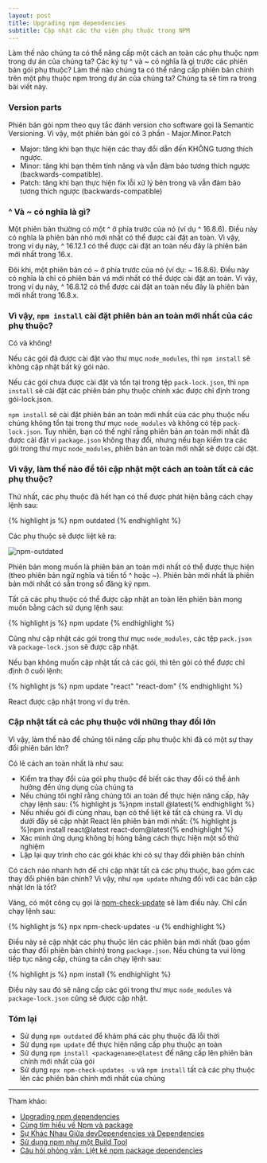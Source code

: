 ```yaml
---
layout: post
title: Upgrading npm dependencies
subtitle: Cập nhật các thư viện phụ thuộc trong NPM
---
```


Làm thế nào chúng ta có thể nâng cấp một cách an toàn các phụ thuộc npm trong dự án của chúng ta? Các ký tự ^ và ~ có nghĩa là gì trước các phiên bản gói phụ thuộc? Làm thế nào chúng ta có thể nâng cấp phiên bản chính trên một phụ thuộc npm trong dự án của chúng ta? Chúng ta sẽ tìm ra trong bài viết này.

### Version parts
Phiên bản gói npm theo quy tắc đánh version cho software gọi là Semantic Versioning. Vì vậy, một phiên bản gói có 3 phần - Major.Minor.Patch
- Major: tăng khi bạn thực hiện các thay đổi dẫn đến KHÔNG tương thích ngược.
- Minor: tăng khi bạn thêm tính năng và vẫn đảm bảo tương thích ngược (backwards-compatible).
- Patch: tăng khi bạn thực hiện fix lỗi xử lý bên trong và vẫn đảm bảo tương thích ngược (backwards-compatible)

### ^ Và ~ có nghĩa là gì?

Một phiên bản thường có một ^ ở phía trước của nó (ví dụ ^ 16.8.6). Điều này có nghĩa là phiên bản nhỏ mới nhất có thể được cài đặt an toàn. Vì vậy, trong ví dụ này, ^ 16.12.1 có thể được cài đặt an toàn nếu đây là phiên bản mới nhất trong 16.x.

Đôi khi, một phiên bản có ~ ở phía trước của nó (ví dụ: ~ 16.8.6). Điều này có nghĩa là chỉ có phiên bản vá mới nhất có thể được cài đặt an toàn. Vì vậy, trong ví dụ này, ^ 16.8.12 có thể được cài đặt an toàn nếu đây là phiên bản mới nhất trong 16.8.x.


### Vì vậy, `npm install` cài đặt phiên bản an toàn mới nhất của các phụ thuộc?

Có và không!

Nếu các gói đã được cài đặt vào thư mục `node_modules`, thì `npm install` sẽ không cập nhật bất kỳ gói nào.

Nếu các gói chưa được cài đặt và tồn tại trong tệp `pack-lock.json`, thì `npm install` sẽ cài đặt các phiên bản phụ thuộc chính xác được chỉ định trong gói-lock.json.

`npm install` sẽ cài đặt phiên bản an toàn mới nhất của các phụ thuộc nếu chúng không tồn tại trong thư mục `node_modules` và không có tệp `pack-lock.json`. Tuy nhiên, bạn có thể nghĩ rằng phiên bản an toàn mới nhất đã được cài đặt vì `package.json` không thay đổi, nhưng nếu bạn kiểm tra các gói trong thư mục `node_modules`, phiên bản an toàn mới nhất sẽ được cài đặt.


### Vì vậy, làm thế nào để tôi cập nhật một cách an toàn tất cả các phụ thuộc?

Thứ nhất, các phụ thuộc đã hết hạn có thể được phát hiện bằng cách chạy lệnh sau:

{% highlight js %}
npm outdated
{% endhighlight %}

Các phụ thuộc sẽ được liệt kê ra:

![npm-outdated](http://boxxv.com/img/posts/npm-outdated.png "npm-outdated")

Phiên bản mong muốn là phiên bản an toàn mới nhất có thể được thực hiện (theo phiên bản ngữ nghĩa và tiền tố ^ hoặc ~). Phiên bản mới nhất là phiên bản mới nhất có sẵn trong sổ đăng ký npm.

Tất cả các phụ thuộc có thể được cập nhật an toàn lên phiên bản mong muốn bằng cách sử dụng lệnh sau:

{% highlight js %}
npm update
{% endhighlight %}

Cũng như cập nhật các gói trong thư mục `node_modules`, các tệp `pack.json` và `package-lock.json` sẽ được cập nhật.


Nếu bạn không muốn cập nhật tất cả các gói, thì tên gói có thể được chỉ định ở cuối lệnh:

{% highlight js %}
npm update "react" "react-dom"
{% endhighlight %}

React được cập nhật trong ví dụ trên.


### Cập nhật tất cả các phụ thuộc với những thay đổi lớn

Vì vậy, làm thế nào để chúng tôi nâng cấp phụ thuộc khi đã có một sự thay đổi phiên bản lớn?

Có lẽ cách an toàn nhất là như sau:
- Kiểm tra thay đổi của gói phụ thuộc để biết các thay đổi có thể ảnh hưởng đến ứng dụng của chúng ta
- Nếu chúng tôi nghĩ rằng chúng tôi an toàn để thực hiện nâng cấp, hãy chạy lệnh sau:
{% highlight js %}npm install <packagename>@latest{% endhighlight %}
- Nếu nhiều gói đi cùng nhau, bạn có thể liệt kê tất cả chúng ra. Ví dụ dưới đây sẽ cập nhật React lên phiên bản mới nhất:
{% highlight js %}npm install react@latest react-dom@latest{% endhighlight %}
- Xác minh ứng dụng không bị hỏng bằng cách thực hiện một số thử nghiệm
- Lặp lại quy trình cho các gói khác khi có sự thay đổi phiên bản chính

Có cách nào nhanh hơn để chỉ cập nhật tất cả các phụ thuộc, bao gồm các thay đổi phiên bản chính? Vì vậy, như `npm update` nhưng đối với các bản cập nhật lớn là tốt?

Vâng, có một công cụ gọi là [npm-check-update](https://github.com/raineorshine/npm-check-updates) sẽ làm điều này. Chỉ cần chạy lệnh sau:

{% highlight js %}
npx npm-check-updates -u
{% endhighlight %}

Điều này sẽ cập nhật các phụ thuộc lên các phiên bản mới nhất (bao gồm các thay đổi phiên bản chính) trong `package.json`. Nếu chúng ta vui lòng tiếp tục nâng cấp, chúng ta cần chạy lệnh sau:

{% highlight js %}
npm install
{% endhighlight %}

Điều này sau đó sẽ nâng cấp các gói trong thư mục `node_modules` và `package-lock.json` cũng sẽ được cập nhật.


### Tóm lại

- Sử dụng `npm outdated` để khám phá các phụ thuộc đã lỗi thời
- Sử dụng `npm update` để thực hiện nâng cấp phụ thuộc an toàn
- Sử dụng `npm install <packagename>@latest` để nâng cấp lên phiên bản chính mới nhất của gói
- Sử dụng `npx npm-check-updates -u` và `npm install` tất cả các phụ thuộc lên các phiên bản chính mới nhất của chúng


-----
Tham khảo:
- [Upgrading npm dependencies](https://www.carlrippon.com/upgrading-npm-dependencies/)
- [Cùng tìm hiểu về Npm và package](https://codelearn.io/sharing/cung-tim-hieu-ve-npm-va-package)
- [Sự Khác Nhau Giữa devDependencies và Dependencies](https://hungphamdevweb.com/devdependencies-dependencies-va-su-khac-nhau.html)
- [Sử dụng npm như một Build Tool](https://viblo.asia/p/su-dung-npm-nhu-mot-build-tool-jdWrvwq8Mw38)
- [Câu hỏi phỏng vấn: Liệt kê npm package dependencies](https://medium.com/@dinhthibc/c%C3%A2u-h%E1%BB%8Fi-ph%E1%BB%8Fng-v%E1%BA%A5n-li%E1%BB%87t-k%C3%AA-npm-package-dependencies-18806ffc632d)